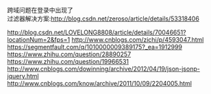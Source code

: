 跨域问题在登录中出现了  
过滤器解决方案:http://blog.csdn.net/zeroso/article/details/53318406

http://blog.csdn.net/LOVELONG8808/article/details/70046651?locationNum=2&fps=1
http://www.cnblogs.com/zichi/p/4593047.html
https://segmentfault.com/q/1010000009389175?_ea=1912999
https://www.zhihu.com/question/28890257
https://www.zhihu.com/question/19966531
http://www.cnblogs.com/dowinning/archive/2012/04/19/json-jsonp-jquery.html
http://www.cnblogs.com/know/archive/2011/10/09/2204005.html